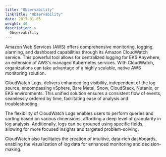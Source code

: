 ```yaml
---
title: "Observability"
linkTitle: "Observability"
date: 2017-01-05
weight: 40
description: >
  Observability
---
```


Amazon Web Services (AWS) offers comprehensive monitoring, logging, alarming, and dashboard capabilities through its Amazon CloudWatch service. This powerful tool allows for centralized logging for EKS Anywhere, an extension of AWS's managed Kubernetes services. With CloudWatch, organizations can take advantage of a highly scalable, native AWS monitoring solution.

CloudWatch Logs, delivers enhanced log visibility, independent of the log source, encompassing vSphere, Bare Metal, Snow, CloudStack, Nutanix, or EKS environments. This unified solution ensures a consistent flow of events, seamlessly ordered by time, facilitating ease of analysis and troubleshooting.

The flexibility of CloudWatch Logs enables users to perform queries and sorting based on various dimensions, affording a deep level of granularity in log analysis. Additionally, logs can be grouped using specific fields, allowing for more focused insights and targeted problem-solving.

CloudWatch also facilitates the creation of intuitive, data-rich dashboards, enabling the visualization of log data for enhanced monitoring and decision-making.
